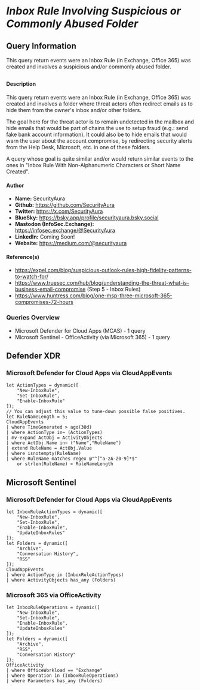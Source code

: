 # *Inbox Rule Involving Suspicious or Commonly Abused Folder*

## Query Information

This query return events were an Inbox Rule (in Exchange, Office 365) was created and involves a suspicious and/or commonly abused folder.

##

#### Description

This query return events were an Inbox Rule (in Exchange, Office 365) was created and involves a folder where threat actors often redirect emails as to hide them from the owner's inbox and/or other folders.

The goal here for the threat actor is to remain undetected in the mailbox and hide emails that would be part of chains the use to setup fraud (e.g.: send fake bank account information). It could also be to hide emails that would warn the user about the account compromise, by redirecting security alerts from the Help Desk, Microsoft, etc. in one of these folders.

A query whose goal is quite similar and/or would return similar events to the ones in "Inbox Rule With Non-Alphanumeric Characters or Short Name Created".

#### Author <Optional>
- **Name:** SecurityAura
- **Github:** https://github.com/SecurityAura
- **Twitter:** https://x.com/SecurityAura
- **BlueSky:** https://bsky.app/profile/securityaura.bsky.social
- **Mastodon (InfoSec.Exchange):** https://infosec.exchange/@SecurityAura
- **LinkedIn:** Coming Soon!
- **Website:** https://medium.com/@securityaura

#### Reference(s)

- https://expel.com/blog/suspicious-outlook-rules-high-fidelity-patterns-to-watch-for/
- https://www.truesec.com/hub/blog/understanding-the-threat-what-is-business-email-compromise (Step 5 - Inbox Rules)
- https://www.huntress.com/blog/one-msp-three-microsoft-365-compromises-72-hours

### Queries Overview ###

- Microsoft Defender for Cloud Apps (MCAS) - 1 query
- Microsoft Sentinel - OfficeActivity (via Microsoft 365) - 1 query

## Defender XDR ##
### Microsoft Defender for Cloud Apps via CloudAppEvents ###
```KQL
let ActionTypes = dynamic([
    "New-InboxRule",
    "Set-InboxRule",
    "Enable-InboxRule"
]);
// You can adjust this value to tune-down possible false positives.
let RuleNameLength = 5;
CloudAppEvents
| where TimeGenerated > ago(30d)
| where ActionType in~ (ActionTypes)
| mv-expand ActObj = ActivityObjects
| where ActObj.Name in~ ("Name","RuleName")
| extend RuleName = ActObj.Value
| where isnotempty(RuleName)
| where RuleName matches regex @"^[^a-zA-Z0-9]*$"
    or strlen(RuleName) < RuleNameLength
```
## Microsoft Sentinel ##
### Microsoft Defender for Cloud Apps via CloudAppEvents ###
```KQL
let InboxRuleActionTypes = dynamic([
    "New-InboxRule",
    "Set-InboxRule",
    "Enable-InboxRule",
    "UpdateInboxRules"
]);
let Folders = dynamic([
    "Archive",
    "Conversation History",
    "RSS"
]);
CloudAppEvents
| where ActionType in (InboxRuleActionTypes)
| where ActivityObjects has_any (Folders)
```
### Microsoft 365 via OfficeActivity
```KQL
let InboxRuleOperations = dynamic([
    "New-InboxRule",
    "Set-InboxRule",
    "Enable-InboxRule",
    "UpdateInboxRules"
]);
let Folders = dynamic([
    "Archive",
    "RSS",
    "Conversation History"
]);
OfficeActivity
| where OfficeWorkload == "Exchange"
| where Operation in (InboxRuleOperations)
| where Parameters has_any (Folders)
```
